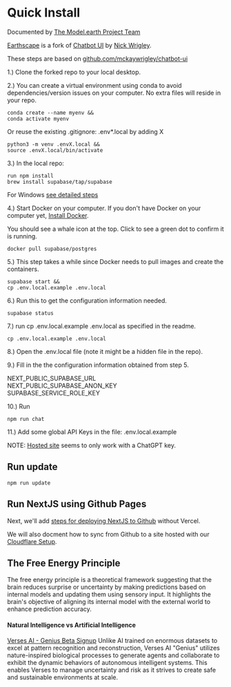 # Quick Install

Documented by [The Model.earth Project Team](/io)

[Earthscape](https://model.earth/earthscape/) is a fork of [Chatbot UI](https://github.com/mckaywrigley/chatbot-ui) by [Nick Wrigley](https://twitter.com/mckaywrigley).  

These steps are based on [github.com/mckaywrigley/chatbot-ui](https://github.com/mckaywrigley/chatbot-ui)

1.) Clone the forked repo to your local desktop.

2.) You can create a virtual environment using conda to avoid dependencies/version issues on your computer. No extra files will reside in your repo.

	conda create --name myenv &&
	conda activate myenv

Or reuse the existing .gitignore: .env\*.local by adding X

	python3 -m venv .envX.local &&
	source .envX.local/bin/activate

3.) In the local repo:

	run npm install
	brew install supabase/tap/supabase

For Windows [see detailed steps](../)

4.) Start Docker on your computer. If you don't have Docker on your computer yet, [Install Docker](https://docs.docker.com/get-docker/).

You should see a whale icon at the top.
Click to see a green dot to confirm it is running.

	docker pull supabase/postgres

5.) This step takes a while since Docker needs to pull images and create the containers.

	supabase start &&
	cp .env.local.example .env.local

6.) Run this to get the configuration information needed.

	supabase status

7.) run cp .env.local.example .env.local as specified in the readme.

	cp .env.local.example .env.local

8.) Open the .env.local file (note it might be a hidden file in the repo).

9.) Fill in the the configuration information obtained from step 5.

NEXT_PUBLIC_SUPABASE_URL  
NEXT_PUBLIC_SUPABASE_ANON_KEY  
SUPABASE_SERVICE_ROLE_KEY

10.) Run

	npm run chat

11.) Add some global API Keys in the file: .env.local.example

NOTE: [Hosted site](https://www.chatbotui.com) seems to only work with a ChatGPT key.



## Run update

	npm run update

<!-- WE ARE LOCAL, not needed
If you run a hosted instance you'll also need to run: 
TO DO: Add link on "hosted instance" to provide clarity.

	npm run db-push

conda env create -f environment.yml
-->


<!--
## Current Errors

Errors are occurring because Docker was not yet configured.
TO DO: Please add Docker setup info above.

npm run update
failed to connect to postgres: failed to connect to host=127.0.0.1 user=postgres database=postgres: dial error (dial tcp 127.0.0.1:54322: connect: connection refused)

supabase start
failed to start docker container: Error response from daemon: Mounts denied: approving /Users/helix/Library/Data/earthscape/supabase/functions: file does not exist

supabase status
Error response from daemon: No such container: supabase_db_chatbotui
-->

## Run NextJS using Github Pages

Next, we'll add [steps for deploying NextJS to Github](https://www.freecodecamp.org/news/how-to-deploy-next-js-app-to-github-pages/) without Vercel.

We will also docment how to sync from Github to a site hosted with our [Cloudflare&nbsp;Setup](https://model.earth/localsite/start/cloudflare/).


## The Free Energy Principle

The free energy principle is a theoretical framework suggesting that the brain reduces surprise or uncertainty by making predictions based on internal models and updating them using sensory input. It highlights the brain's objective of aligning its internal model with the external world to enhance prediction accuracy.

#### Natural Intelligence vs Artificial Intelligence

[Verses AI - Genius Beta Signup](https://www.verses.ai/genius)
Unlike AI trained on enormous datasets to excel at pattern recognition and reconstruction, Verses AI "Genius" utilizes nature-inspired biological processes to generate agents and collaborate to exhibit the dynamic behaviors of autonomous intelligent systems. This enables Verses to manage uncertainty and risk as it strives to create safe and sustainable environments at&nbsp;scale.